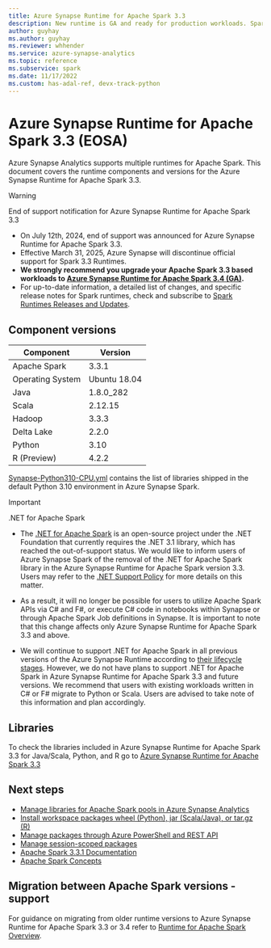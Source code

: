 ```yaml
---
title: Azure Synapse Runtime for Apache Spark 3.3
description: New runtime is GA and ready for production workloads. Spark 3.3.1, Python 3.10, Delta Lake 2.2.
author: guyhay
ms.author: guyhay
ms.reviewer: whhender
ms.service: azure-synapse-analytics
ms.topic: reference
ms.subservice: spark
ms.date: 11/17/2022
ms.custom: has-adal-ref, devx-track-python
---
```


# Azure Synapse Runtime for Apache Spark 3.3 (EOSA)

Azure Synapse Analytics supports multiple runtimes for Apache Spark. This document covers the runtime components and versions for the Azure Synapse Runtime for Apache Spark 3.3. 

> [!Warning]
> End of support notification for Azure Synapse Runtime for Apache Spark 3.3 
> * On July 12th, 2024, end of support was announced for Azure Synapse Runtime for Apache Spark 3.3.
> * Effective March 31, 2025, Azure Synapse will discontinue official support for Spark 3.3 Runtimes.
> * **We strongly recommend you upgrade your Apache Spark 3.3 based workloads to [Azure Synapse Runtime for Apache Spark 3.4 (GA)](./apache-spark-34-runtime.md).**
> * For up-to-date information, a detailed list of changes, and specific release notes for Spark runtimes, check and subscribe to [Spark Runtimes Releases and Updates](https://github.com/microsoft/synapse-spark-runtime).
## Component versions
|  Component   | Version      |  
| ----- |--------------|
| Apache Spark | 3.3.1        |
| Operating System | Ubuntu 18.04 |
| Java | 1.8.0_282    |
| Scala | 2.12.15      |
| Hadoop | 3.3.3        |
| Delta Lake | 2.2.0        |
| Python | 3.10         |
| R (Preview) | 4.2.2        |


[Synapse-Python310-CPU.yml](https://github.com/Azure-Samples/Synapse/blob/main/Spark/Python/Synapse-Python310-CPU.yml) contains the list of libraries shipped in the default Python 3.10 environment in Azure Synapse Spark.


>[!IMPORTANT]
> .NET for Apache Spark
> * The [.NET for Apache Spark](https://github.com/dotnet/spark) is an open-source project under the .NET Foundation that currently requires the .NET 3.1 library, which has reached the out-of-support status. We would like to inform users of Azure Synapse Spark of the removal of the .NET for Apache Spark library in the Azure Synapse Runtime for Apache Spark version 3.3. Users may refer to the [.NET Support Policy](https://dotnet.microsoft.com/platform/support/policy/dotnet-core) for more details on this matter.
>
> * As a result, it will no longer be possible for users to utilize Apache Spark APIs via C# and F#, or execute C# code in notebooks within Synapse or through Apache Spark Job definitions in Synapse. It is important to note that this change affects only Azure Synapse Runtime for Apache Spark 3.3 and above. 
> 
> * We will continue to support .NET for Apache Spark in all previous versions of the Azure Synapse Runtime according to [their lifecycle stages](runtime-for-apache-spark-lifecycle-and-supportability.md). However, we do not have plans to support .NET for Apache Spark in Azure Synapse Runtime for Apache Spark 3.3 and future versions. We recommend that users with existing workloads written in C# or F# migrate to Python or Scala. Users are advised to take note of this information and plan accordingly.

## Libraries
To check the libraries included in Azure Synapse Runtime for Apache Spark 3.3 for Java/Scala, Python, and R go to [Azure Synapse Runtime for Apache Spark 3.3](https://github.com/microsoft/synapse-spark-runtime/tree/main/Synapse/spark3.3)

## Next steps
- [Manage libraries for Apache Spark pools in Azure Synapse Analytics](apache-spark-manage-pool-packages.md)
- [Install workspace packages wheel (Python), jar (Scala/Java), or tar.gz (R)](apache-spark-manage-workspace-packages.md)
- [Manage packages through Azure PowerShell and REST API](apache-spark-manage-packages-outside-UI.md)
- [Manage session-scoped packages](apache-spark-manage-session-packages.md)
- [Apache Spark 3.3.1 Documentation](https://spark.apache.org/docs/3.3.1/)
- [Apache Spark Concepts](apache-spark-concepts.md)

## Migration between Apache Spark versions - support

For guidance on migrating from older runtime versions to Azure Synapse Runtime for Apache Spark 3.3 or 3.4 refer to [Runtime for Apache Spark Overview](./apache-spark-version-support.md#migration-between-apache-spark-versions---support).
